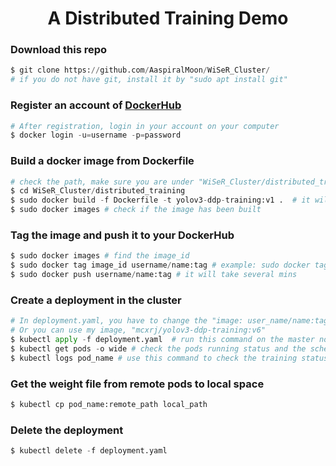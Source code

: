 
<h1 align="center">A Distributed Training Demo</h1>

### Download this repo
```python
$ git clone https://github.com/AaspiralMoon/WiSeR_Cluster/
# if you do not have git, install it by "sudo apt install git"
```

### Register an account of [DockerHub](https://hub.docker.com/)
```python
# After registration, login in your account on your computer
$ docker login -u=username -p=password
```

### Build a docker image from Dockerfile
```python
# check the path, make sure you are under "WiSeR_Cluster/distributed_training"
$ cd WiSeR_Cluster/distributed_training 
$ sudo docker build -f Dockerfile -t yolov3-ddp-training:v1 .  # it will take several mins
$ sudo docker images # check if the image has been built
```

### Tag the image and push it to your DockerHub
```python
$ sudo docker images # find the image_id
$ sudo docker tag image_id username/name:tag # example: sudo docker tag image_id renjie/yolov3-ddp-training:v1
$ sudo docker push username/name:tag # it will take several mins
```

### Create a deployment in the cluster
```python
# In deployment.yaml, you have to change the "image: user_name/name:tag" based on your setup.
# Or you can use my image, "mcxrj/yolov3-ddp-training:v6"
$ kubectl apply -f deployment.yaml  # run this command on the master node
$ kubectl get pods -o wide # check the pods running status and the scheduled nodes.
$ kubectl logs pod_name # use this command to check the training status
```

### Get the weight file from remote pods to local space
```python
$ kubectl cp pod_name:remote_path local_path
```

### Delete the deployment
```python
$ kubectl delete -f deployment.yaml
```
